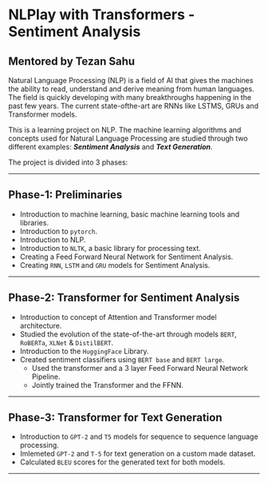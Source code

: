 # NLPlay with Transformers - Sentiment Analysis
## Mentored by Tezan Sahu
Natural Language Processing (NLP) is a field of AI that gives the machines the ability to read, understand and derive meaning from human languages. The field is quickly developing with many breakthroughs happening in the past few years. The current state-ofthe-art are RNNs like LSTMS, GRUs and Transformer models. 

<!-- The first phase of the project was to use Natural Language Processing for Sentiment Analysis. This required the knowledge of basic Machine Learning, which was covered in the first week. First we used a simple Feed Forward Neural Network using Bag of Words Vectorizaion to achieve this. Though this is not the most efficient method for sequential data processing, we we layed out here the basis for the preprocessing of our dataset and our evaluation metrics which we will be used to compare the performance of all the models implemented.  -->
This is a learning project on NLP.  The machine learning algorithms and concepts used for Natural Language Processing are studied through two different examples: **_Sentiment Analysis_** and **_Text Generation_**.

The project is divided into 3 phases:
<hr>

##  Phase-1: Preliminaries
- Introduction to machine learning, basic machine learning tools and libraries.
- Introduction to `pytorch`.
- Introduction to NLP.
- Introduction to `NLTK`, a basic library for processing text.
- Creating a Feed Forward Neural Network for Sentiment Analysis.
- Creating `RNN`, `LSTM` and `GRU` models for Sentiment Analysis.
<hr>

## Phase-2: Transformer for Sentiment Analysis
- Introduction to concept of Attention and Transformer model architecture.
- Studied the evolution of the state-of-the-art through models `BERT`, `RoBERTa`, `XLNet` & `DistilBERT`.
- Introduction to the `HuggingFace` Library.
- Created sentiment classifiers using `BERT base` and `BERT large`. 
  - Used the transformer and a 3 layer Feed Forward Neural Network Pipeline.
  - Jointly trained the Transformer and the FFNN.
<hr>

## Phase-3: Transformer for Text Generation
- Introduction to `GPT-2` and `T5` models for sequence to sequence language processing. 
- Imlemeted `GPT-2` and `T-5` for text generation on a custom made dataset.
- Calculated `BLEU` scores for the generated text for both models.
<hr>
